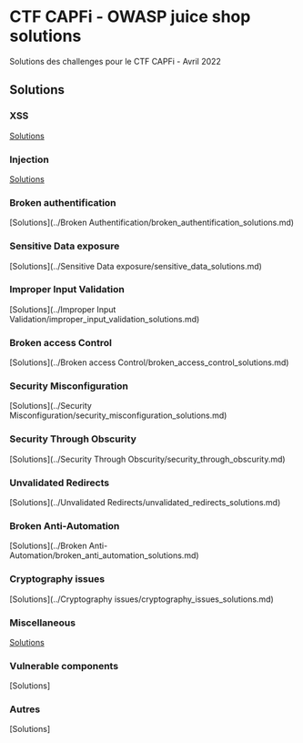 # CTF CAPFi - OWASP juice shop solutions
Solutions des challenges pour le CTF CAPFi - Avril 2022

## Solutions

### XSS
[Solutions](https://github.com/Loubibi/CTF-CAPFi---Juice-Shop/blob/main/XSS/dom_xss.md)
### Injection
[Solutions](../Injection/login_admin.md)
### Broken authentification
[Solutions](../Broken Authentification/broken_authentification_solutions.md)
### Sensitive Data exposure
[Solutions](../Sensitive Data exposure/sensitive_data_solutions.md)
### Improper Input Validation
[Solutions](../Improper Input Validation/improper_input_validation_solutions.md)
### Broken access Control
[Solutions](../Broken access Control/broken_access_control_solutions.md)
### Security Misconfiguration
[Solutions](../Security Misconfiguration/security_misconfiguration_solutions.md)
### Security Through Obscurity
[Solutions](../Security Through Obscurity/security_through_obscurity.md)
### Unvalidated Redirects
[Solutions](../Unvalidated Redirects/unvalidated_redirects_solutions.md)
### Broken Anti-Automation
[Solutions](../Broken Anti-Automation/broken_anti_automation_solutions.md)
### Cryptography issues
[Solutions](../Cryptography issues/cryptography_issues_solutions.md)
### Miscellaneous
[Solutions](../Miscellaneous/miscellaneous_solutions.md)
### Vulnerable components
[Solutions]
### Autres
[Solutions]
